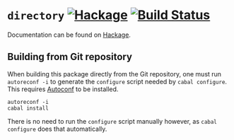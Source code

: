 `directory` [![Hackage][1]][2] [![Build Status][3]][4]
===========

Documentation can be found on [Hackage][2].

Building from Git repository
----------------------------

When building this package directly from the Git repository, one must run
`autoreconf -i` to generate the `configure` script needed by `cabal
configure`.  This requires [Autoconf][5] to be installed.

    autoreconf -i
    cabal install

There is no need to run the `configure` script manually however, as `cabal
configure` does that automatically.

[1]: https://img.shields.io/hackage/v/directory.svg
[2]: https://hackage.haskell.org/package/directory
[3]: https://travis-ci.org/haskell/directory.svg?branch=master
[4]: https://travis-ci.org/haskell/directory
[5]: https://gnu.org/software/autoconf
